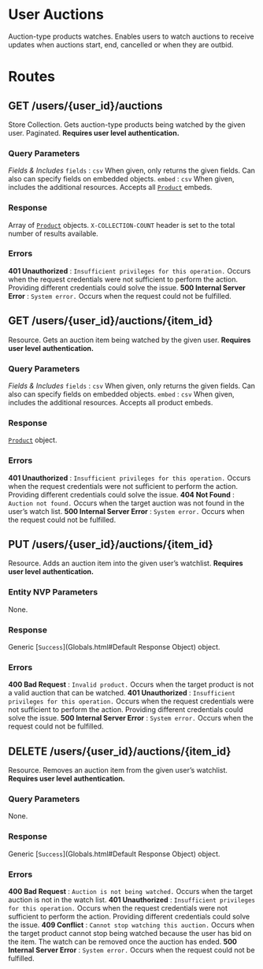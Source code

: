 
# User Auctions

Auction-type products watches. Enables users to watch auctions to receive updates when auctions start, end, cancelled or when they are outbid.

# Routes

## GET /users/{user_id}/auctions

Store Collection. Gets auction-type products being watched by the given user. Paginated. **Requires user level authentication.**

### Query Parameters

*Fields & Includes*
`fields`
:   `csv` When given, only returns the given fields. Can also can specify fields on embedded objects.
`embed`
:   `csv` When given, includes the additional resources. Accepts all [`Product`](Products.html#Product) embeds.



### Response

Array of [`Product`](Products.html#Product) objects.
`X-COLLECTION-COUNT` header is set to the total number of results available.

### Errors

**401 Unauthorized**
:   `Insufficient privileges for this operation.` Occurs when the request credentials were not sufficient to perform the action. Providing different credentials could solve the issue.
**500 Internal Server Error**
:   `System error.` Occurs when the request could not be fulfilled.


## GET /users/{user_id}/auctions/{item_id}

Resource. Gets an auction item being watched by the given user. **Requires user level authentication.**

### Query Parameters

*Fields & Includes*
`fields`
:   `csv` When given, only returns the given fields. Can also can specify fields on embedded objects. 
`embed`
:   `csv` When given, includes the additional resources. Accepts all product embeds. 



### Response

[`Product`](Products.html#Product) object.

### Errors

**401 Unauthorized**
:   `Insufficient privileges for this operation.` Occurs when the request credentials were not sufficient to perform the action. Providing different credentials could solve the issue.
**404 Not Found**
:   `Auction not found.` Occurs when the target auction was not found in the user’s watch list.
**500 Internal Server Error**
:   `System error.` Occurs when the request could not be fulfilled.



## PUT /users/{user_id}/auctions/{item_id}

Resource. Adds an auction item into the given user’s watchlist. **Requires user level authentication.**

### Entity NVP Parameters

None.

### Response

Generic [`Success`](Globals.html#Default Response Object) object.

### Errors

**400 Bad Request**
:   `Invalid product.` Occurs when the target product is not a valid auction that can be watched.
**401 Unauthorized**
:   `Insufficient privileges for this operation.` Occurs when the request credentials were not sufficient to perform the action. Providing different credentials could solve the issue.
**500 Internal Server Error**
:   `System error.` Occurs when the request could not be fulfilled.


## DELETE /users/{user_id}/auctions/{item_id}

Resource. Removes an auction item from the given user’s watchlist. **Requires user level authentication.**

### Query Parameters

None.

### Response

Generic [`Success`](Globals.html#Default Response Object) object.

### Errors

**400 Bad Request**
:   `Auction is not being watched.` Occurs when the target auction is not in the watch list.
**401 Unauthorized**
:   `Insufficient privileges for this operation.` Occurs when the request credentials were not sufficient to perform the action. Providing different credentials could solve the issue.
**409 Conflict**
:   `Cannot stop watching this auction.` Occurs when the target product cannot stop being watched because the user has bid on the item. The watch can be removed once the auction has ended.
**500 Internal Server Error**
:   `System error.` Occurs when the request could not be fulfilled.


